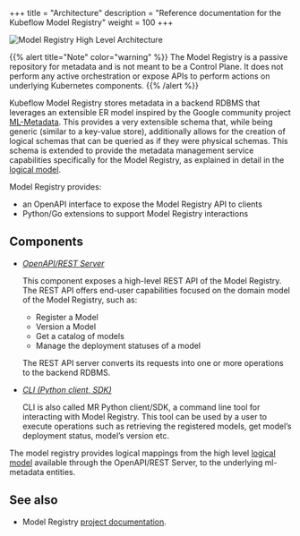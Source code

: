 +++
title = "Architecture"
description = "Reference documentation for the Kubeflow Model Registry"
weight = 100
+++

<img src="/docs/components/model-registry/reference/images/model-registry-overview.jpg"
  alt="Model Registry High Level Architecture"
  class="mt-3 mb-3 border rounded">

{{% alert title="Note" color="warning" %}}
The Model Registry is a passive repository for metadata and is not meant to be a Control Plane. It does not perform any active orchestration or expose APIs to perform actions on underlying Kubernetes components.
{{% /alert %}}


Kubeflow Model Registry stores metadata in a backend RDBMS that leverages an extensible ER model inspired by the Google community project [ML-Metadata](https://github.com/google/ml-metadata). This provides a very extensible schema that, while being generic (similar to a key-value store), additionally allows for the creation of logical schemas that can be queried as if they were physical schemas.
This schema is extended to provide the metadata management service capabilities specifically for the Model Registry, as explained in detail in the [logical model](https://github.com/kubeflow/model-registry/blob/main/docs/logical_model.md).

Model Registry provides:
- an OpenAPI interface to expose the Model Registry API to clients
- Python/Go extensions to support Model Registry interactions

## Components

- *[OpenAPI/REST Server](https://github.com/kubeflow/model-registry)*
  
  This component exposes a high-level REST API of the Model Registry.
  The REST API offers end-user capabilities focused on the domain model of the Model Registry, such as:
    - Register a Model
    - Version a Model
    - Get a catalog of models
    - Manage the deployment statuses of a model

  The REST API server converts its requests into one or more operations to the backend RDBMS.

- *[CLI (Python client, SDK)](https://github.com/kubeflow/model-registry/tree/main/clients/python)*
  
  CLI is also called MR Python client/SDK, a command line tool for interacting with Model Registry. This tool can be used by a user to execute operations such as retrieving the registered models, get model’s deployment status, model’s version etc. 

The model registry provides logical mappings from the high level [logical model](https://github.com/kubeflow/model-registry/blob/main/docs/logical_model.md) available through the OpenAPI/REST Server, to the underlying ml-metadata entities.

## See also

- Model Registry [project documentation](https://github.com/kubeflow/model-registry?tab=readme-ov-file#documentation-links).
